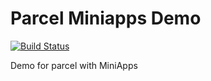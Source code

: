 # Parcel Miniapps Demo

[![Build Status](https://travis-ci.org/Jimexist/parcel-miniapps-demo.svg?branch=master)](https://travis-ci.org/Jimexist/parcel-miniapps-demo)

Demo for parcel with MiniApps
